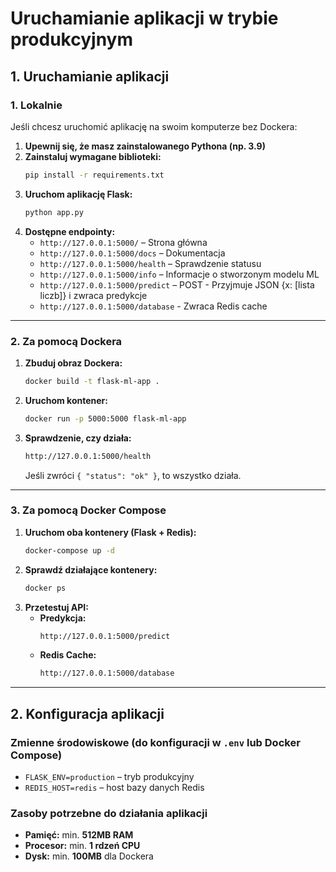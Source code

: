 # Uruchamianie aplikacji w trybie produkcyjnym

## 1. Uruchamianie aplikacji

### **1. Lokalnie**

Jeśli chcesz uruchomić aplikację na swoim komputerze bez Dockera:

1. **Upewnij się, że masz zainstalowanego Pythona (np. 3.9)**
2. **Zainstaluj wymagane biblioteki:**
   ```sh
   pip install -r requirements.txt
   ```
3. **Uruchom aplikację Flask:**
   ```sh
   python app.py
   ```
4. **Dostępne endpointy:**
   - `http://127.0.0.1:5000/` – Strona główna
   - `http://127.0.0.1:5000/docs` – Dokumentacja
   - `http://127.0.0.1:5000/health` – Sprawdzenie statusu
   - `http://127.0.0.1:5000/info` – Informacje o stworzonym modelu ML
   - `http://127.0.0.1:5000/predict` – POST - Przyjmuje JSON {x: [lista liczb]} i zwraca predykcje
   - `http://127.0.0.1:5000/database` - Zwraca Redis cache
   

---
### **2. Za pomocą Dockera**

1. **Zbuduj obraz Dockera:**
   ```sh
   docker build -t flask-ml-app .
   ```
2. **Uruchom kontener:**
   ```sh
   docker run -p 5000:5000 flask-ml-app
   ```
3. **Sprawdzenie, czy działa:**
   ```sh
   http://127.0.0.1:5000/health
   ```
   Jeśli zwróci `{ "status": "ok" }`, to wszystko działa.

---

### **3. Za pomocą Docker Compose**

1. **Uruchom oba kontenery (Flask + Redis):**
   ```sh
   docker-compose up -d
   ```
2. **Sprawdź działające kontenery:**
   ```sh
   docker ps
   ```
3. **Przetestuj API:**
   - **Predykcja:**
     ```sh
     http://127.0.0.1:5000/predict
     ```
   - **Redis Cache:**
     ```sh
     http://127.0.0.1:5000/database
     ```

---

## 2. Konfiguracja aplikacji

### **Zmienne środowiskowe (do konfiguracji w `.env` lub Docker Compose)**

- `FLASK_ENV=production` – tryb produkcyjny
- `REDIS_HOST=redis` – host bazy danych Redis

### **Zasoby potrzebne do działania aplikacji**

- **Pamięć:** min. **512MB RAM**
- **Procesor:** min. **1 rdzeń CPU**
- **Dysk:** min. **100MB** dla Dockera




